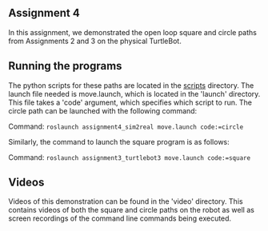 ## Assignment 4
In this assignment, we demonstrated the open loop square and circle paths from Assignments 2 and 3 on the physical TurtleBot.

## Running the programs
The python scripts for these paths are located in the [scripts](/scripts) directory. The launch file needed is move.launch, which is located in the 'launch' directory.  This file takes a 'code' argument, which specifies which script to run.  The circle path can be launched with the following command:

Command: `roslaunch assignment4_sim2real move.launch code:=circle`

Similarly, the command to launch the square program is as follows:

Command: `roslaunch assignment3_turtlebot3 move.launch code:=square`

## Videos 
Videos of this demonstration can be found in the 'video' directory.  This contains videos of both the square and circle paths on the robot as well as screen recordings of the command line commands being executed.  
